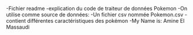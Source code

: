 -Fichier readme
-explication du code de traiteur de données Pokemon
-On utilise comme source de données:
-Un fichier csv nommée Pokemon.csv
-contient différentes caractéristiques des pokémon
-My Name is: Amine El Massaudi